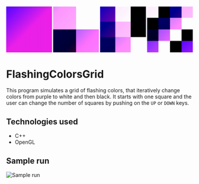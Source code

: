 ![sequence](https://raw.githubusercontent.com/meescool/flashingColorsGrid/main/img/sequence.png "sequence")

# FlashingColorsGrid
This program simulates a grid of flashing colors, that iteratively change colors from purple to white and then black.
It starts with one square and the user can change the number of squares by pushing on the  `UP`  or `DOWN` keys.

## Technologies used
- C++
- OpenGL

## Sample run
![Sample run](https://raw.githubusercontent.com/meescool/flashingColorsGrid/main/img/gif.gif "An animation of the program being run. Shows a square and then duplicates")


<!-- Here is a link to a video of the program running: https://youtu.be/NRkDn4WgZks -->

